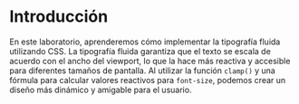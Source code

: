 # Introducción

En este laboratorio, aprenderemos cómo implementar la tipografía fluida utilizando CSS. La tipografía fluida garantiza que el texto se escala de acuerdo con el ancho del viewport, lo que la hace más reactiva y accesible para diferentes tamaños de pantalla. Al utilizar la función `clamp()` y una fórmula para calcular valores reactivos para `font-size`, podemos crear un diseño más dinámico y amigable para el usuario.
